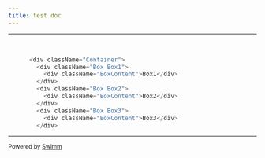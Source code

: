 ```yaml
---
title: test doc
---
```

<SwmSnippet path="/src/App.js" line="8">

---

&nbsp;

```javascript
      <div className="Container">
        <div className="Box Box1">
          <div className="BoxContent">Box1</div>
        </div>
        <div className="Box Box2">
          <div className="BoxContent">Box2</div>
        </div>
        <div className="Box Box3">
          <div className="BoxContent">Box3</div>
        </div>
```

---

</SwmSnippet>

<SwmMeta version="3.0.0" repo-id="Z2l0aHViJTNBJTNBdCUzQSUzQVZpZGl0YVJ1c3RhZ2k=" repo-name="t"><sup>Powered by [Swimm](https://app.swimm.io/)</sup></SwmMeta>
